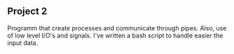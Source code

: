 ## Project 2

Programm that create processes and communicate through pipes. Also, use of low level I/O's and signals. 
I've written a bash script to handle easier the input data. 
